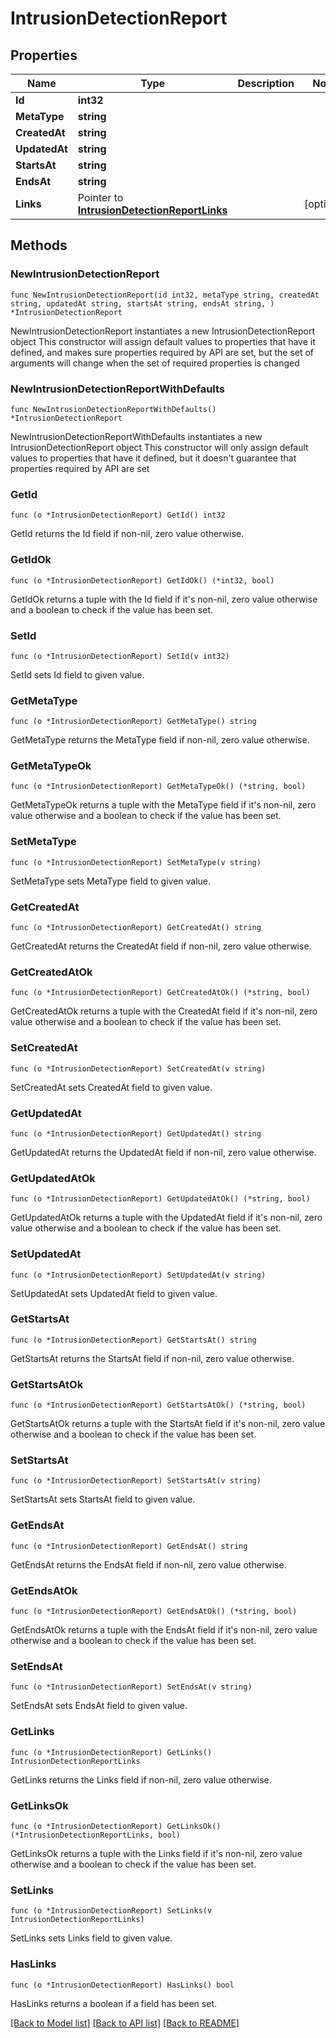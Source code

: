 # IntrusionDetectionReport

## Properties

Name | Type | Description | Notes
------------ | ------------- | ------------- | -------------
**Id** | **int32** |  | 
**MetaType** | **string** |  | 
**CreatedAt** | **string** |  | 
**UpdatedAt** | **string** |  | 
**StartsAt** | **string** |  | 
**EndsAt** | **string** |  | 
**Links** | Pointer to [**IntrusionDetectionReportLinks**](IntrusionDetectionReportLinks.md) |  | [optional] 

## Methods

### NewIntrusionDetectionReport

`func NewIntrusionDetectionReport(id int32, metaType string, createdAt string, updatedAt string, startsAt string, endsAt string, ) *IntrusionDetectionReport`

NewIntrusionDetectionReport instantiates a new IntrusionDetectionReport object
This constructor will assign default values to properties that have it defined,
and makes sure properties required by API are set, but the set of arguments
will change when the set of required properties is changed

### NewIntrusionDetectionReportWithDefaults

`func NewIntrusionDetectionReportWithDefaults() *IntrusionDetectionReport`

NewIntrusionDetectionReportWithDefaults instantiates a new IntrusionDetectionReport object
This constructor will only assign default values to properties that have it defined,
but it doesn't guarantee that properties required by API are set

### GetId

`func (o *IntrusionDetectionReport) GetId() int32`

GetId returns the Id field if non-nil, zero value otherwise.

### GetIdOk

`func (o *IntrusionDetectionReport) GetIdOk() (*int32, bool)`

GetIdOk returns a tuple with the Id field if it's non-nil, zero value otherwise
and a boolean to check if the value has been set.

### SetId

`func (o *IntrusionDetectionReport) SetId(v int32)`

SetId sets Id field to given value.


### GetMetaType

`func (o *IntrusionDetectionReport) GetMetaType() string`

GetMetaType returns the MetaType field if non-nil, zero value otherwise.

### GetMetaTypeOk

`func (o *IntrusionDetectionReport) GetMetaTypeOk() (*string, bool)`

GetMetaTypeOk returns a tuple with the MetaType field if it's non-nil, zero value otherwise
and a boolean to check if the value has been set.

### SetMetaType

`func (o *IntrusionDetectionReport) SetMetaType(v string)`

SetMetaType sets MetaType field to given value.


### GetCreatedAt

`func (o *IntrusionDetectionReport) GetCreatedAt() string`

GetCreatedAt returns the CreatedAt field if non-nil, zero value otherwise.

### GetCreatedAtOk

`func (o *IntrusionDetectionReport) GetCreatedAtOk() (*string, bool)`

GetCreatedAtOk returns a tuple with the CreatedAt field if it's non-nil, zero value otherwise
and a boolean to check if the value has been set.

### SetCreatedAt

`func (o *IntrusionDetectionReport) SetCreatedAt(v string)`

SetCreatedAt sets CreatedAt field to given value.


### GetUpdatedAt

`func (o *IntrusionDetectionReport) GetUpdatedAt() string`

GetUpdatedAt returns the UpdatedAt field if non-nil, zero value otherwise.

### GetUpdatedAtOk

`func (o *IntrusionDetectionReport) GetUpdatedAtOk() (*string, bool)`

GetUpdatedAtOk returns a tuple with the UpdatedAt field if it's non-nil, zero value otherwise
and a boolean to check if the value has been set.

### SetUpdatedAt

`func (o *IntrusionDetectionReport) SetUpdatedAt(v string)`

SetUpdatedAt sets UpdatedAt field to given value.


### GetStartsAt

`func (o *IntrusionDetectionReport) GetStartsAt() string`

GetStartsAt returns the StartsAt field if non-nil, zero value otherwise.

### GetStartsAtOk

`func (o *IntrusionDetectionReport) GetStartsAtOk() (*string, bool)`

GetStartsAtOk returns a tuple with the StartsAt field if it's non-nil, zero value otherwise
and a boolean to check if the value has been set.

### SetStartsAt

`func (o *IntrusionDetectionReport) SetStartsAt(v string)`

SetStartsAt sets StartsAt field to given value.


### GetEndsAt

`func (o *IntrusionDetectionReport) GetEndsAt() string`

GetEndsAt returns the EndsAt field if non-nil, zero value otherwise.

### GetEndsAtOk

`func (o *IntrusionDetectionReport) GetEndsAtOk() (*string, bool)`

GetEndsAtOk returns a tuple with the EndsAt field if it's non-nil, zero value otherwise
and a boolean to check if the value has been set.

### SetEndsAt

`func (o *IntrusionDetectionReport) SetEndsAt(v string)`

SetEndsAt sets EndsAt field to given value.


### GetLinks

`func (o *IntrusionDetectionReport) GetLinks() IntrusionDetectionReportLinks`

GetLinks returns the Links field if non-nil, zero value otherwise.

### GetLinksOk

`func (o *IntrusionDetectionReport) GetLinksOk() (*IntrusionDetectionReportLinks, bool)`

GetLinksOk returns a tuple with the Links field if it's non-nil, zero value otherwise
and a boolean to check if the value has been set.

### SetLinks

`func (o *IntrusionDetectionReport) SetLinks(v IntrusionDetectionReportLinks)`

SetLinks sets Links field to given value.

### HasLinks

`func (o *IntrusionDetectionReport) HasLinks() bool`

HasLinks returns a boolean if a field has been set.


[[Back to Model list]](../README.md#documentation-for-models) [[Back to API list]](../README.md#documentation-for-api-endpoints) [[Back to README]](../README.md)


